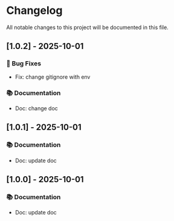 # Changelog

All notable changes to this project will be documented in this file.

## [1.0.2] - 2025-10-01

### 🐛 Bug Fixes

- Fix: change gitignore with env

### 📚 Documentation

- Doc: change doc

## [1.0.1] - 2025-10-01

### 📚 Documentation

- Doc: update doc

## [1.0.0] - 2025-10-01

### 📚 Documentation

- Doc: update doc

<!-- generated by git-cliff -->
